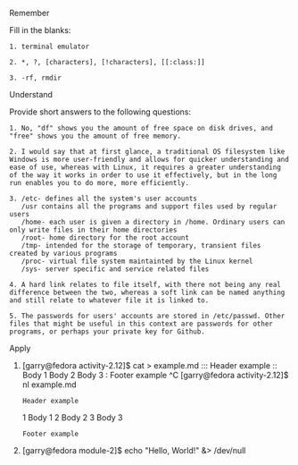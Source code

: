 Remember

Fill in the blanks:

	1. terminal emulator

	2. *, ?, [characters], [!characters], [[:class:]]

	3. -rf, rmdir

Understand

Provide short answers to the following questions:

	1. No, "df" shows you the amount of free space on disk drives, and "free" shows you the amount of free memory.

	2. I would say that at first glance, a traditional OS filesystem like Windows is more user-friendly and allows for quicker understanding and ease of use, whereas with Linux, it requires a greater understanding of the way it works in order to use it effectively, but in the long run enables you to do more, more efficiently.

	3. /etc- defines all the system's user accounts
	   /usr contains all the programs and support files used by regular users
	   /home- each user is given a directory in /home. Ordinary users can only write files in their home directories
	   /root- home directory for the root account
	   /tmp- intended for the storage of temporary, transient files created by various programs
	   /proc- virtual file system maintainted by the Linux kernel
	   /sys- server specific and service related files

	4. A hard link relates to file itself, with there not being any real difference between the two, whereas a soft link can be named anything and still relate to whatever file it is linked to.

	5. The passwords for users' accounts are stored in /etc/passwd. Other files that might be useful in this context are passwords for other programs, or perhaps your private key for Github.

Apply

1. [garry@fedora activity-2.12]$ cat > example.md
\:\:\:
Header example
\:\:
Body 1
Body 2
Body 3
\:
Footer example
^C
[garry@fedora activity-2.12]$ nl example.md

       Header example

     1	Body 1
     2	Body 2
     3	Body 3

       Footer example


2. [garry@fedora module-2]$ echo "Hello, World!" &> /dev/null
